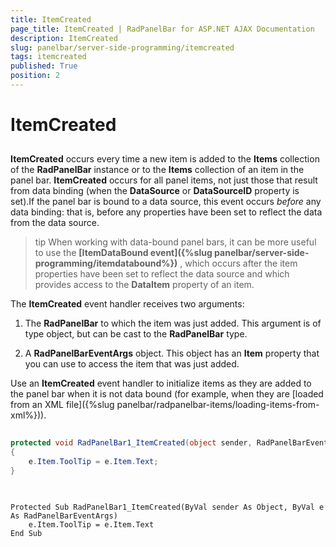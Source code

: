 ```yaml
---
title: ItemCreated
page_title: ItemCreated | RadPanelBar for ASP.NET AJAX Documentation
description: ItemCreated
slug: panelbar/server-side-programming/itemcreated
tags: itemcreated
published: True
position: 2
---
```


# ItemCreated



## 

**ItemCreated** occurs every time a new item is added to the **Items** collection of the **RadPanelBar** instance or to the **Items** collection of an item in the panel bar. **ItemCreated** occurs for all panel items, not just those that result from data binding (when the **DataSource** or **DataSourceID** property is set).If the panel bar is bound to a data source, this event occurs *before* any data binding: that is, before any properties have been set to reflect the data from the data source.

>tip When working with data-bound panel bars, it can be more useful to use the **[ItemDataBound event]({%slug panelbar/server-side-programming/itemdatabound%})** , which occurs after the item properties have been set to reflect the data source and which provides access to the **DataItem** property of an item.
>


The **ItemCreated** event handler receives two arguments:

1. The **RadPanelBar** to which the item was just added. This argument is of type object, but can be cast to the **RadPanelBar** type.

1. A **RadPanelBarEventArgs** object. This object has an **Item** property that you can use to access the item that was just added.

Use an **ItemCreated** event handler to initialize items as they are added to the panel bar when it is not data bound (for example, when they are [loaded from an XML file]({%slug panelbar/radpanelbar-items/loading-items-from-xml%})).



````C#
	
protected void RadPanelBar1_ItemCreated(object sender, RadPanelBarEventArgs e) 
{ 
    e.Item.ToolTip = e.Item.Text; 
}
	
````
````VB.NET
	
Protected Sub RadPanelBar1_ItemCreated(ByVal sender As Object, ByVal e As RadPanelBarEventArgs)
    e.Item.ToolTip = e.Item.Text
End Sub
	
````

